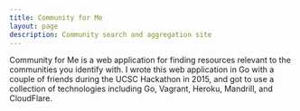 ```yaml
---
title: Community for Me
layout: page
description: Community search and aggregation site
---
```

Community for Me is a web application for finding resources relevant to the communities you identify with. I wrote this web application in Go with a couple of friends during the UCSC Hackathon in 2015, and got to use a collection of technologies including Go, Vagrant, Heroku, Mandrill, and CloudFlare. 

<div class="push"></div>
<div class="push"></div>
